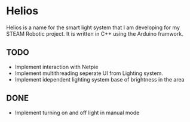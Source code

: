 # Helios

Helios is a name for the smart light system that I am developing for my STEAM Robotic project. It is written in C++ using the Arduino framwork.

## TODO

* Implement interaction with Netpie 
* Implement multithreading seperate UI from Lighting system.
* Implement idependent lighting system base of brightness in the area

## DONE

* Implement turning on and off light in manual mode
